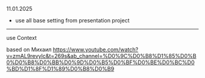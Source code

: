 
11.01.2025

- use all base setting from presentation project


--------------------------

use Context

based on Михаил https://www.youtube.com/watch?v=zmAL9revylc&t=269s&ab_channel=%D0%9C%D0%B8%D1%85%D0%B0%D0%B8%D0%BB%D0%9D%D0%B5%D0%BF%D0%BE%D0%BC%D0%BD%D1%8F%D1%89%D0%B8%D0%B9
